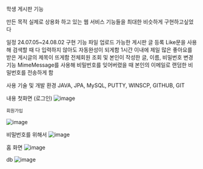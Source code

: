 학생 게시판 기능 
	
만든 목적
	실제로 상용화 하고 있는 웹 서비스 기능들을 최대한 비슷하게 구현하고싶었다 

 일정 
 	24.07.05~24.08.02
 구현 기능
	파일 업로드 가능한 게시판 글 등록
 	Like문을 사용해 검색할 때 다 입력하지 않아도 자동완성이 되게함 
  	1시간 이내에 제일 많은 좋아요를 받은 게시글의 제목이 뜨게함 
   	전체회원 조회 및 본인이 작성한 글, 이름, 비밀번호 변경 기능
    	MimeMessage를 사용해 비밀번호를 잊어버렸을 때 본인의 이메일로 랜덤한 비밀번호를 전송하게 함 
  	
 사용 기술 및 개발 환경
 	JAVA, JPA, MySQL, PUTTY, WINSCP, GITHUB, GIT

내용 
   첫화면 (로그인)
  ![image](https://github.com/user-attachments/assets/f0b50e99-5062-4655-bd35-544c9ecab275)
    
    회원가입 
   ![image](https://github.com/user-attachments/assets/27573fb9-b437-4c3b-b926-e4b69e1b4f4f)

   비밀번호를 위해서
   ![image](https://github.com/user-attachments/assets/5a401424-47f5-4651-a9ec-6ad8f00123fb)

   홈 화면
    ![image](https://github.com/user-attachments/assets/7a9f03ab-968e-4b94-ae59-473b65499a57)


   db
   ![image](https://github.com/user-attachments/assets/a51e480b-6307-4fd6-9aba-70f268976cdc)
